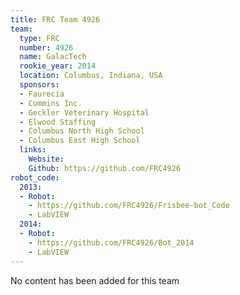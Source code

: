 ```yaml
---
title: FRC Team 4926
team:
  type: FRC
  number: 4926
  name: GalacTech
  rookie_year: 2014
  location: Columbus, Indiana, USA
  sponsors:
  - Faurecia
  - Cummins Inc.
  - Geckler Veterinary Hospital
  - Elwood Staffing
  - Columbus North High School
  - Columbus East High School
  links:
    Website: 
    Github: https://github.com/FRC4926
robot_code:
  2013:
  - Robot:
    - https://github.com/FRC4926/Frisbee-bot_Code
    - LabVIEW
  2014:
  - Robot:
    - https://github.com/FRC4926/Bot_2014
    - LabVIEW
---
```


No content has been added for this team